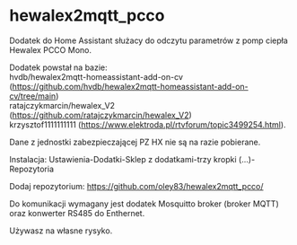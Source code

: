 # hewalex2mqtt_pcco
Dodatek do Home Assistant służacy do odczytu parametrów z pomp ciepła Hewalex PCCO Mono.

Dodatek powstał na bazie:  
hvdb/hewalex2mqtt-homeassistant-add-on-cv (https://github.com/hvdb/hewalex2mqtt-homeassistant-add-on-cv/tree/main)  
ratajczykmarcin/hewalex_V2 (https://github.com/ratajczykmarcin/hewalex_V2)  
krzysztof1111111111 (https://www.elektroda.pl/rtvforum/topic3499254.html). 

Dane z jednostki zabezpieczającej PZ HX nie są na razie pobierane.

Instalacja:
Ustawienia-Dodatki-Sklep z dodatkami-trzy kropki (...)-Repozytoria

Dodaj repozytorium: https://github.com/oley83/hewalex2mqtt_pcco/

Do komunikacji wymagany jest dodatek Mosquitto broker (broker MQTT) oraz konwerter RS485 do Enthernet.

Używasz na własne rysyko.
